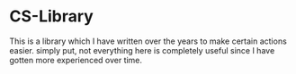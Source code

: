 # CS-Library

This is a library which I have written over the years to make certain actions easier. simply put, not everything here is completely useful since I have gotten more experienced over time. 
